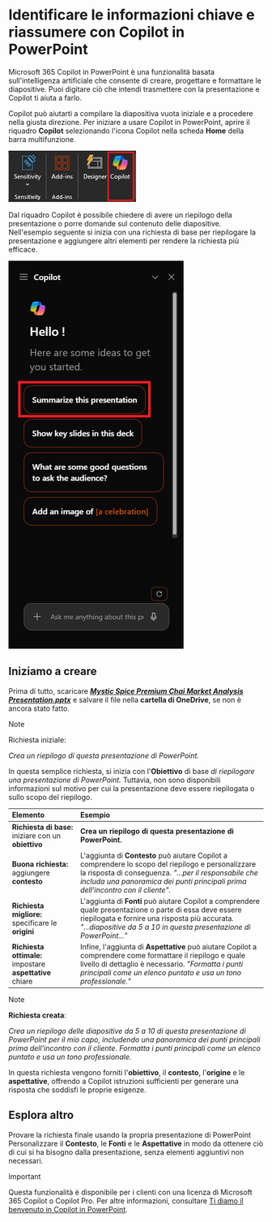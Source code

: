 # Identificare le informazioni chiave e riassumere con Copilot in PowerPoint

Microsoft 365 Copilot in PowerPoint è una funzionalità basata sull'intelligenza artificiale che consente di creare, progettare e formattare le diapositive.  Puoi digitare ciò che intendi trasmettere con la presentazione e Copilot ti aiuta a farlo.

Copilot può aiutarti a compilare la diapositiva vuota iniziale e a procedere nella giusta direzione. Per iniziare a usare Copilot in PowerPoint, aprire il riquadro **Copilot** selezionando l'icona Copilot nella scheda **Home** della barra multifunzione.

![Screenshot dell'icona Copilot nella barra multifunzione di PowerPoint.](../media/summarize_copilot-ribbon-powerpoint.png)

Dal riquadro Copilot è possibile chiedere di avere un riepilogo della presentazione o porre domande sul contenuto delle diapositive. Nell'esempio seguente si inizia con una richiesta di base per riepilogare la presentazione e aggiungere altri elementi per rendere la richiesta più efficace.

![Screenshot del pannello Copilot in PowerPoint alla prima apertura.](../media/summarize_copilot-pane-powerpoint.png)

## Iniziamo a creare

Prima di tutto, scaricare **_[Mystic Spice Premium Chai Market Analysis Presentation.pptx](https://go.microsoft.com/fwlink/?linkid=2268768)_** e salvare il file nella **cartella di OneDrive**, se non è ancora stato fatto.

> [!NOTE]
> Richiesta iniziale:
>
> _Crea un riepilogo di questa presentazione di PowerPoint._

In questa semplice richiesta, si inizia con l'**Obiettivo** di base _di riepilogare una presentazione di PowerPoint._ Tuttavia, non sono disponibili informazioni sul motivo per cui la presentazione deve essere riepilogata o sullo scopo del riepilogo.

| Elemento | Esempio |
| :------ | :------- |
| **Richiesta di base:** iniziare con un **obiettivo** | **Crea un riepilogo di questa presentazione di PowerPoint.** |
| **Buona richiesta:** aggiungere **contesto** | L'aggiunta di **Contesto** può aiutare Copilot a comprendere lo scopo del riepilogo e personalizzare la risposta di conseguenza. _"...per il responsabile che includa una panoramica dei punti principali prima dell'incontro con il cliente"._ |
| **Richiesta migliore:** specificare le **origini** | L'aggiunta di **Fonti** può aiutare Copilot a comprendere quale presentazione o parte di essa deve essere riepilogata e fornire una risposta più accurata. _"...diapositive da 5 a 10 in questa presentazione di PowerPoint..."_ |
| **Richiesta ottimale:** impostare **aspettative** chiare | Infine, l'aggiunta di **Aspettative** può aiutare Copilot a comprendere come formattare il riepilogo e quale livello di dettaglio è necessario. _"Formatta i punti principali come un elenco puntato e usa un tono professionale."_ |

> [!NOTE]
> **Richiesta creata**:
>
> _Crea un riepilogo delle diapositive da 5 a 10 di questa presentazione di PowerPoint per il mio capo, includendo una panoramica dei punti principali prima dell'incontro con il cliente. Formatta i punti principali come un elenco puntato e usa un tono professionale._

In questa richiesta vengono forniti l'**obiettivo**, il **contesto**, l'**origine** e le **aspettative**, offrendo a Copilot istruzioni sufficienti per generare una risposta che soddisfi le proprie esigenze.

## Esplora altro

Provare la richiesta finale usando la propria presentazione di PowerPoint Personalizzare il **Contesto**, le **Fonti** e le **Aspettative** in modo da ottenere ciò di cui si ha bisogno dalla presentazione, senza elementi aggiuntivi non necessari.

> [!IMPORTANT]
> Questa funzionalità è disponibile per i clienti con una licenza di Microsoft 365 Copilot o Copilot Pro. Per altre informazioni, consultare [Ti diamo il benvenuto in Copilot in PowerPoint](https://support.microsoft.com/office/welcome-to-copilot-in-powerpoint-57133c75-24c0-4519-8096-d0dadf25fb8d).
